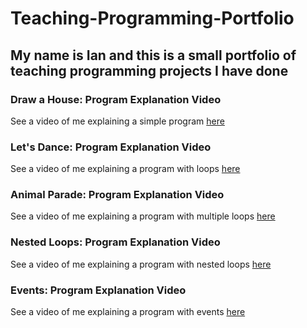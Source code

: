 # Teaching-Programming-Portfolio

## My name is Ian and this is a small portfolio of teaching programming projects I have done

### Draw a House: Program Explanation Video
See a video of me explaining a simple program [here](https://youtu.be/6Mg24yZ0R6w)

### Let's Dance: Program Explanation Video
See a video of me explaining a program with loops [here](https://youtu.be/04otzK89uy0)

### Animal Parade: Program Explanation Video
See a video of me explaining a program with multiple loops [here](https://youtu.be/_rV0TMbrxZg)

### Nested Loops: Program Explanation Video
See a video of me explaining a program with nested loops [here](https://youtu.be/5Mfvp6EBuog)

### Events: Program Explanation Video
See a video of me explaining a program with events [here](https://youtu.be/Kxl6C-ztemw)
